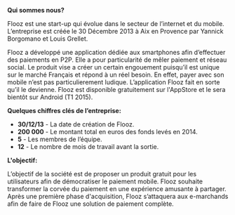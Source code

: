 <span class="blue">**Qui sommes nous?**</span>

Flooz est une start-up qui évolue dans le secteur de l’internet et du mobile. L’entreprise est créée le 30 Décembre 2013 à Aix en Provence par Yannick Borgomano et Louis Grellet. 



Flooz a développé une application dédiée aux smartphones afin d’effectuer des paiements en P2P. Elle a pour particularité de mêler paiement et réseau social. Le produit vise a créer un certain engouement puisqu’il est unique sur le marché Français et répond à un réel besoin. En effet, payer avec son mobile n’est pas particulierement ludique. L’application Flooz fait en sorte qu’il le devienne. Flooz est disponible gratuitement sur l'AppStore et le sera bientôt sur Android (T1 2015).

<span class="blue">**Quelques chiffres clés de l’entreprise:**</span>

- **30/12/13** - La date de création de Flooz.
- **200 000** - Le montant total en euros des fonds levés en 2014.
- **5** - Les membres de l’équipe. 
- **12** - Le nombre de mois de travail avant la sortie.


<span class="blue">**L'objectif:**</span>

L’objectif de la société est de proposer un produit gratuit pour les utilisateurs afin de démocratiser le paiement mobile. Flooz souhaite transformer la corvée du paiement en une expérience amusante à partager. Après une première phase d'acquisition, Flooz s’attaquera aux e-marchands afin de faire de Flooz une solution de paiement complète. 